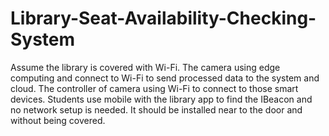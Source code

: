 # Library-Seat-Availability-Checking-System

Assume the library is covered with Wi-Fi.
The camera using edge computing and connect to Wi-Fi to send processed data to the system and cloud.
The controller of camera using Wi-Fi to connect to those smart devices.
Students use mobile with the library app to find the IBeacon and no network setup is needed. It should be installed near to the door and without being covered.
